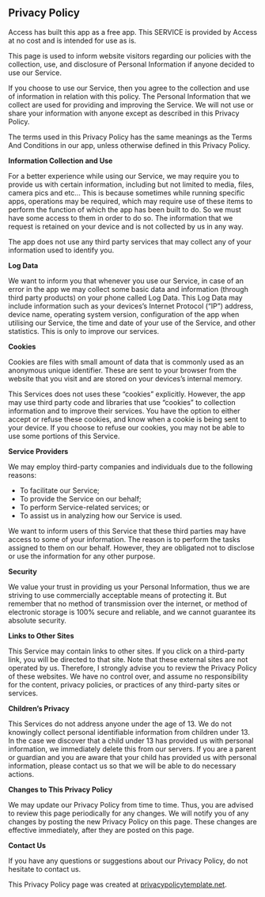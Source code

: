 <html>
<body>
<h2>Privacy Policy</h2>
<p>Access has built this app as a free app. This SERVICE is provided by Access at no cost and is intended
    for use as is.</p>
<p>This page is used to inform website visitors regarding our policies with the collection, use, and
    disclosure of Personal Information if anyone decided to use our Service.</p>
<p>If you choose to use our Service, then you agree to the collection and use of information in
    relation with this policy. The Personal Information that we collect are used for providing and
    improving the Service. We will not use or share your information with anyone except as described
    in this Privacy Policy.</p>
<p>The terms used in this Privacy Policy has the same meanings as the Terms And Conditions in our app, unless otherwise defined in this Privacy Policy.</p>

<p><strong>Information Collection and Use</strong></p>
<p>For a better experience while using our Service, we may require you to provide us with certain information, including but not limited to media, files, camera pics and etc... This is because sometimes while running specific apps, operations may be required, which may require use of these items to perform the function of which the app has been built to do. So we must have some access to them in order to do so.
	The information that we request is retained on your device and is not collected by us in any way.</p>
<p>The app does not use any third party services that may collect any of your information used to identify you.

<p><strong>Log Data</strong></p>
<p>We want to inform you that whenever you use our Service, in case of an error in the app we may collect some 
    basic data and information (through third party products) on your phone called Log Data. This Log Data
    may include information such as your devices’s Internet Protocol (“IP”) address, device name,
    operating system version, configuration of the app when utilising our Service, the time and date
    of your use of the Service, and other statistics. This is only to improve our services.</p>

<p><strong>Cookies</strong></p>
<p>Cookies are files with small amount of data that is commonly used as an anonymous unique identifier.
    These are sent to your browser from the website that you visit and are stored on your devices’s
    internal memory.</p>
<p>This Services does not uses these “cookies” explicitly. However, the app may use third party code
    and libraries that use “cookies” to collection information and to improve their services. You
    have the option to either accept or refuse these cookies, and know when a cookie is being sent
    to your device. If you choose to refuse our cookies, you may not be able to use some portions of
    this Service.</p>

<p><strong>Service Providers</strong></p> <!-- This part need seem like it's not needed, but if you use any Google services, or any other third party libraries, chances are, you need this. -->
<p>We may employ third-party companies and individuals due to the following reasons:</p>
<ul>
    <li>To facilitate our Service;</li>
    <li>To provide the Service on our behalf;</li>
    <li>To perform Service-related services; or</li>
    <li>To assist us in analyzing how our Service is used.</li>
</ul>
<p>We want to inform users of this Service that these third parties may have access to some of your information. The reason is to perform the tasks assigned to them on our behalf. However, they
    are obligated not to disclose or use the information for any other purpose.</p>

<p><strong>Security</strong></p>
<p>We value your trust in providing us your Personal Information, thus we are striving to use
    commercially acceptable means of protecting it. But remember that no method of transmission over
    the internet, or method of electronic storage is 100% secure and reliable, and we cannot
    guarantee its absolute security.</p>

<p><strong>Links to Other Sites</strong></p>
<p>This Service may contain links to other sites. If you click on a third-party link, you will be
    directed to that site. Note that these external sites are not operated by us. Therefore, I
    strongly advise you to review the Privacy Policy of these websites. We have no control over, and
    assume no responsibility for the content, privacy policies, or practices of any third-party
    sites or services.</p>

<p><strong>Children’s Privacy</strong></p>
<p>This Services do not address anyone under the age of 13. We do not knowingly collect personal
    identifiable information from children under 13. In the case we discover that a child under 13
    has provided us with personal information, we immediately delete this from our servers. If you
    are a parent or guardian and you are aware that your child has provided us with personal
    information, please contact us so that we will be able to do necessary actions.</p>

<p><strong>Changes to This Privacy Policy</strong></p>
<p>We may update our Privacy Policy from time to time. Thus, you are advised to review this page
    periodically for any changes. We will notify you of any changes by posting the new Privacy Policy
    on this page. These changes are effective immediately, after they are posted on this page.</p>

<p><strong>Contact Us</strong></p>
<p>If you have any questions or suggestions about our Privacy Policy, do not hesitate to contact
    us.</p>
<p>This Privacy Policy page was created at <a href="https://privacypolicytemplate.net"
                                              target="_blank">privacypolicytemplate.net</a>.</p>
					      

 

<!-- Place tv app index here  

        112233
        02439562
        $http://abclive.abcnews.com/i/abc_live4@136330/master.m3u8
        $http://tvemsnbc-lh.akamaihd.net/i/nbcmsnbc_1@122532/master.m3u8
        $http://cbsnewshd-lh.akamaihd.net/i/CBSNHD_7@199302/master.m3u8
	$http://161.0.157.6/PLTV/88888888/224/3221227026/03.m3u8
	$http://161.0.157.9/PLTV/88888888/224/3221226843/index.m3u8
	$http://qvclvp2.mmdlive.lldns.net/qvclvp2/9aa645c89c5447a8937537011e8f8d0d/manifest.m3u8
	$http://atlas.its.virginia.edu:8088/hls/m3u8/METV.m3u8
	$http://iphone-streaming.ustream.tv/uhls/6540154/streams/live/iphone/playlist.m3u8
	$http://nimble.dashmedia.tv/onestudio/classictv/playlist.m3u8
	$http://stitcher.pluto.tv/stitch/hls/channel/51c75f7bb6f26ba1cd00002f/master.m3u8?deviceType=%2C%2C&deviceMake=&deviceModel=&sid=c8b023af-ff3b-4fb6-87f0-4af929510c3d&deviceId=29556502-e2a5-45de-8deb-3b3dfa36b936_e62c9abb601b4ed5&deviceVersion=7.1.1_25&appVersion=3.5.1&deviceDNT=0&userId=&advertisingId=6e7a218c-1bf7-46bf-b486-0902a3cd5a1c&deviceLat=&deviceLon=-&app_name=&appName=&appStoreUrl=&profileLimit=high

	$http://w3.cdn.anvato.net/live/ephemeral/3QA1gOwdRzqhnwPBUewI5VY7Yd9pnkvb/owny/1296k/index.m3u8
	$http://unilivemtveu-lh.akamaihd.net/i/mtvno_1@346424/master.m3u8
	$http://dcunilive2-lh.akamaihd.net/i/dclive_1@390829/master.m3u8
	$http://dwstream4-lh.akamaihd.net/i/dwstream4_live@131329/master.m3u8?play-only=primary
	
	$http://bblive-liveproduseast.hs.llnwd.net/btv/desktop/us_live.m3u8
	$http://yipcontent-lh.akamaihd.net/i/sonymoviechannel_1@569927/index_1080_av-p.m3u8?sd=10&rebase=on"
	$http://161.0.157.8/PLTV/88888888/224/3221226881/index.m3u8
	$http://170.178.189.66:1935/live/Stream1/playlist.m3u8
	$http://80.80.160.168/live/8/live.m3u8
	$http://80.80.160.168/live/7/live.m3u8
	$http://80.80.160.168/live/6/live.m3u8
	$http://80.80.160.168/live/5/live.m3u8
	$http://80.80.160.168/live/4/live.m3u8
	$http://80.80.160.168/live/3/live.m3u8
	$http://80.80.160.168/live/2/live.m3u8
	$http://80.80.160.168/live/1/live.m3u8
	$http://80.80.160.168/live/9/live.m3u8
	$http://adultswimhls-i.akamaihd.net/hls/live/238460/adultswim/main/1/master.m3u8
	$http://ooyalahd2-f.akamaihd.net/i/godtv01_delivery@17341/master.m3u8
	$http://161.0.157.7/PLTV/88888888/224/3221226804/03.m3u8
	$http://wgntribune-lh.akamaihd.net/i/WGNPrimary_1@304622/index_750_av-b.m3u8
	$http://media4.tripsmarter.com:1935/LiveTV/DTVHD/playlist.m3u8
	$http://weather-lh.akamaihd.net/i/twc_1@92006/master.m3u8
	$http://amd.cdn.turner.com/adultswim/big/streams/playlists/toonami.m3u8?attributes=off
	$http://bcliveuniv-lh.akamaihd.net/i/iptv1_1@194050/master.m3u8
	$http://kissfm-cires21-video.secure.footprint.net/hittv/bitrate_3.m3u8
	$http://api.new.livestream.com/accounts/9263055/events/3189799/live.m3u8
	$http://api.new.livestream.com/accounts/9486720/events/3245377/live.m3u8
	http://
	$http://media4.tripsmarter.com:1935/LiveTV/ACVBHD/chucklist.m3u8
	$http://media4.tripsmarter.com:1935/LiveTV/MTVHD/playlist.m3u8
	$http://media4.tripsmarter.com:1935/LiveTV/BTVHD/chucklist.m3u8
	$http://media4.tripsmarter.com:1935/LiveTV/DTVHD/playlist.m3u8
	$http://oflash.dfw.swagit.com/live/daytonabeachfl/smil:std-4x3-1-a/chucklist.m3u8
	$http://granicusliveus3-a.akamaihd.net/cityofbowie/G0466_001/playlist.m3u8
	$http://na-all15.secdn.net/pegstream3-live/play/c3e1e4c4-7f11-4a54-8b8f-c590a95b4ade/playlist.m3u8
	$http://173.199.158.79:1935/roku/myStream/playlist.m3u8
	$http://wse.planeta-online.tv:1935/live/channel_3/chunklist.m3u8
	$http://stitcher.pluto.tv/stitch/hls/channel/561c5b0dada51f8004c4d855/master.m3u8?deviceType=web&deviceMake=Chrome&deviceModel=Chrome&sid=6e360db0-724b-11e8-be77-bf4d1417b012&deviceId=889540f0-712d-11e8-b9ec-8ba319deeadf&deviceVersion=37.0.2049.0&appVersion=2.0.0&deviceDNT=0&userId=&advertisingId=&deviceLat=38.5783&deviceLon=-90.6666&app_name=&appName=&appStoreUrl=&serverSideAds=true
	
	112244

	http://
	http://
	http://
	http://
	http://
	http://
	
	
	
	
	
	
	
	
	
	
	
	
	
	
	





-->


